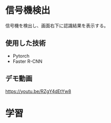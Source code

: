 # 信号機検出
信号機を検出し、画面右下に認識結果を表示する。

## 使用した技術
- Pytorch
- Faster R-CNN

## デモ動画
https://youtu.be/RZgY4dEtYw8


# 学習